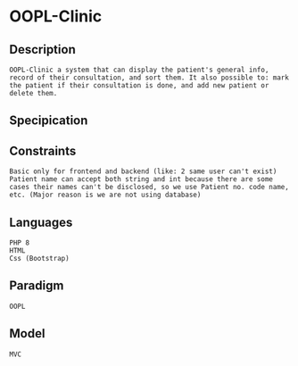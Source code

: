 # OOPL-Clinic

## Description

    OOPL-Clinic a system that can display the patient's general info, record of their consultation, and sort them. It also possible to: mark the patient if their consultation is done, and add new patient or delete them.

## Specipication

    
## Constraints

    Basic only for frontend and backend (like: 2 same user can't exist)
    Patient name can accept both string and int because there are some cases their names can't be disclosed, so we use Patient no. code name, etc. (Major reason is we are not using database)

## Languages

    PHP 8
    HTML
    Css (Bootstrap)

## Paradigm

    OOPL

## Model

    MVC

